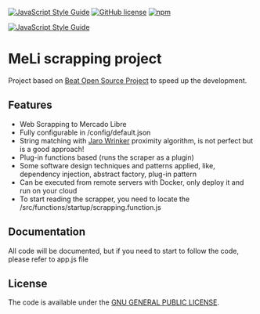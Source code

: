 [![JavaScript Style Guide](https://img.shields.io/badge/code_style-standard-brightgreen.svg)](https://standardjs.com)
[![GitHub license](https://img.shields.io/github/license/thepisode/beat.svg)](https://github.com/thepisode/beat/blob/master/LICENSE) 
[![npm](https://img.shields.io/npm/v/npm.svg)](https://www.npmjs.com/package/beat-cli)

[![JavaScript Style Guide](https://cdn.rawgit.com/standard/standard/master/badge.svg)](https://github.com/standard/standard)

# MeLi scrapping project

Project based on [Beat Open Source Project](https://github.com/thEpisode/beat) to speed up the development.

## Features

* Web Scrapping to Mercado Libre
* Fully configurable in /config/default.json
* String matching with [Jaro Wrinker](https://en.wikipedia.org/wiki/Jaro–Winkler_distance) proximity algorithm, is not perfect but is a good approach!
* Plug-in functions based (runs the scraper as a plugin)
* Some software design techniques and patterns applied, like, dependency injection, abstract factory, plug-in pattern
* Can be executed from remote servers with Docker, only deploy it and run on your cloud
* To start reading the scrapper, you need to locate the /src/functions/startup/scrapping.function.js


## Documentation

All code will be documented, but if you need to start to follow the code, please refer to app.js file

## License

The code is available under the [GNU GENERAL PUBLIC LICENSE](LICENSE).
